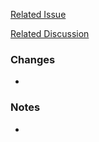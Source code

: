 <!-- Thanks for your contribution! Please read the https://github.com/Prastiwar/Go-Flow/blob/main/.github/CONTRIBUTING.md before submitting pull request to review -->

<!-- Link all the related issues or discussions with the changes or remove the placeholder links -->
[Related Issue](https://github.com/Prastiwar/Go-flow/issues/x)

[Related Discussion](https://github.com/Prastiwar/Go-flow/discussions/x)

<!-- Describe the scope of changes for this pull request, the best way it to list all the changes with short description for each -->
### Changes

-

<!-- Share with additional decisions you had to make or other implementation details, warnings, important information -->
### Notes

-
